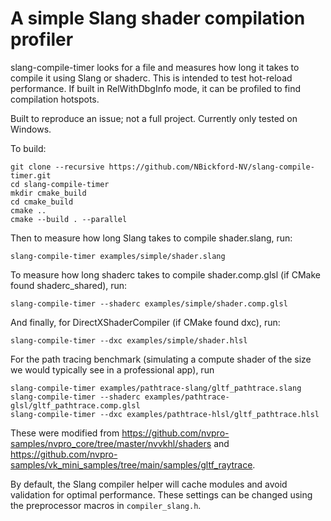 # A simple Slang shader compilation profiler

slang-compile-timer looks for a file and measures how long it takes to compile
it using Slang or shaderc.
This is intended to test hot-reload performance.
If built in RelWithDbgInfo mode, it can be profiled to find compilation hotspots.

Built to reproduce an issue; not a full project. Currently only tested on Windows.

To build:

```
git clone --recursive https://github.com/NBickford-NV/slang-compile-timer.git
cd slang-compile-timer
mkdir cmake_build
cd cmake_build
cmake ..
cmake --build . --parallel
```

Then to measure how long Slang takes to compile shader.slang, run:

```
slang-compile-timer examples/simple/shader.slang
```

To measure how long shaderc takes to compile shader.comp.glsl (if CMake
found shaderc_shared), run:

```
slang-compile-timer --shaderc examples/simple/shader.comp.glsl
```

And finally, for DirectXShaderCompiler (if CMake found dxc), run:

```
slang-compile-timer --dxc examples/simple/shader.hlsl
```

For the path tracing benchmark (simulating a compute shader of the size we would
typically see in a professional app), run

```
slang-compile-timer examples/pathtrace-slang/gltf_pathtrace.slang
slang-compile-timer --shaderc examples/pathtrace-glsl/gltf_pathtrace.comp.glsl
slang-compile-timer --dxc examples/pathtrace-hlsl/gltf_pathtrace.hlsl
```

These were modified from https://github.com/nvpro-samples/nvpro_core/tree/master/nvvkhl/shaders and https://github.com/nvpro-samples/vk_mini_samples/tree/main/samples/gltf_raytrace.

By default, the Slang compiler helper will cache modules and avoid validation
for optimal performance. These settings can be changed using the preprocessor
macros in `compiler_slang.h`.
